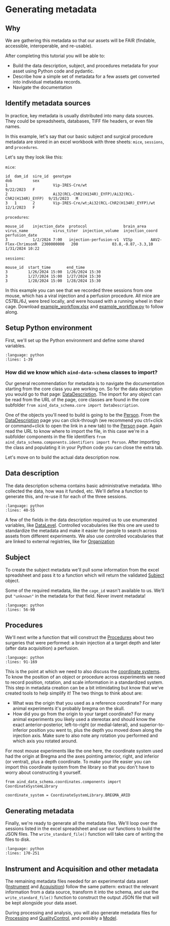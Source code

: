 # Generating metadata

## Why

We are gathering this metadata so that our assets will be FAIR (findable, accessible, interoperable, and re-usable).

After completing this tutorial you will be able to:
- Build the data description, subject, and procedures metadata for your asset using Python code and pydantic.
- Describe how a simple set of metadata for a few assets get converted into individual metadata records.
- Navigate the documentation

## Identify metadata sources

In practice, key metadata is usually distributed into many data sources. They could be spreadsheets, databases, TIFF file headers, or even file names. 

In this example, let's say that our basic subject and surgical procedure metadata are stored in an excel workbook with three sheets: `mice`, `sessions`, and `procedures`. 

Let's say they look like this:

`mice`:

```
id  dam_id  sire_id  genotype                                               dob         sex
1                    Vip-IRES-Cre/wt                                        9/22/2023   F
2                    Ai32(RCL-ChR2(H134R)_EYFP)/Ai32(RCL-ChR2(H134R)_EYFP)  9/15/2023   M
3   1       2        Vip-IRES-Cre/wt;Ai32(RCL-ChR2(H134R)_EYFP)/wt          12/1/2023   F
```

`procedures`:

```
mouse_id    injection_date  protocol                brain_area  virus_name           virus_titer  injection_volume  injection_coord     perfusion_date
3	        1/2/2024 7:00   injection-perfusion-v1  VISp        AAV2-Flex-ChrimsonR  2300000000   200               03.8,-0.87,-3.3,10  1/31/2024 10:22
```

`sessions`:

```
mouse_id  start_time       end_time
3         1/26/2024 15:00  1/26/2024 15:30
3         1/27/2024 15:00  1/27/2024 15:30
3         1/28/2024 15:00  1/28/2024 15:30
```

In this example you can see that we recorded three sessions from one mouse, 
which has a viral injection and a perfusion procedure. All mice are C57BL/6J, 
were bred locally, and were housed with a running wheel in their cage. Download 
[example_workflow.xlsx](example_workflow.xlsx) and 
[example_workflow.py](example_workflow.py) to follow along.

## Setup Python environment

First, we'll set up the Python environment and define some shared variables.

```{literalinclude} example_workflow.py
:language: python
:lines: 1-39
```

### How did we know which `aind-data-schema` classes to import?

Our general recommendation for metadata is to navigate the documentation starting from the core class you are working on. So for the data description you would go to that page: [DataDescription](../data_description.md). The import for any object can be read from the URL of the page, core classes are found in the core subfolder `from aind_data_schema.core import DataDescription`.

One of the objects you'll need to build is going to be the [Person](../components/identifiers.md#person). From the [DataDescription](../data_description.md) page you can click-through (we recommend you ctrl+click or command+click to open the link in a new tab) to the [Person](../components/identifiers.md#person) page. Again read the URL to know where to import the file, in this case we're in a subfolder components in the file identifiers `from aind_data_schema.components.identifiers import Person`. After importing the class and populating it in your Python code you can close the extra tab.

Let's move on to build the actual data description now.

## Data description

The data description schema contains basic administrative metadata. Who collected the data, 
how was it funded, etc. We'll define a function to generate this, and re-use it for each of the three sessions.

```{literalinclude} example_workflow.py
:language: python
:lines: 40-55
```

A few of the fields in the data description required us to use enumerated variables, like [DataLevel](../aind_data_schema_models/data_name_patterns.md#datalevel). Controlled vocabularies like this one are used to standardize the metadata and make it easier for people to search across assets from different experiments. We also use controlled vocabularies that are linked to external registries, like for [Organization](../aind_data_schema_models/organizations.md#organization)

## Subject

To create the subject metadata we'll pull some information from the excel spreadsheet and pass it to a function which will return the validated [Subject](../subject.md#subject) object.

Some of the required metadata, like the `cage_id` wasn't available to us. We'll put `"unknown"` in the metadata for that field. Never invent metadata!

```{literalinclude} example_workflow.py
:language: python
:lines: 56-90
```

## Procedures

We'll next write a function that will construct the [Procedures](../procedures.md#procedures) about two surgeries that were performed: a brain injection at a target depth and later (after data acquisition) a perfusion.

```{literalinclude} example_workflow.py
:language: python
:lines: 91-169
```

This is the point at which we need to also discuss the [coordinate systems](../coordinate_systems.md). To know the position of an object or procedure across experiments we need to record position, rotation, and scale information in a standardized system. This step in metadata creation can be a bit intimidating but know that we've created tools to help simplify it! The two things to think about are:

- What was the origin that you used as a reference coordinate? For many animal experiments it's probably bregma on the skull.
- How did you go from the origin to your target coordinate? For many animal experiments you likely used a stereotax and should know the exact anterior-posterior, left-to-right (or medial-lateral), and superior-to-inferior position you went to, plus the depth you moved down along the injection axis. Make sure to also note any rotation you performed and which axis you rotated around.

For most mouse experiments like the one here, the coordinate system used had the origin at Bregma and the axes pointing anterior, right, and inferior (or ventral), plus a depth coordinate. To make your life easier you can import this coordinate system from the library so that you don't have to worry about constructing it yourself.

```
from aind_data_schema.coordinates.components import CoordinateSystemLibrary

coordinate_system = CoordinateSystemLibrary.BREGMA_ARID
```

## Generating metadata

Finally, we're ready to generate all the metadata files. We'll loop over the sessions listed in the excel spreadsheet and use our functions to build the JSON files. The `write_standard_file()` function will take care of writing the files to disk.

```{literalinclude} example_workflow.py
:language: python
:lines: 170-251
```

## Instrument and Acquisition and other metadata

The remaining metadata files needed for an experimental data asset ([Instrument](../../instrument) and [Acquisition](../../acquisition)) follow the same pattern: extract the relevant information from a data source, transform it into the schema, and use the `write_standard_file()` function to construct the output JSON file that will be kept alongside your data asset.

During processing and analysis, you will also generate metadata files for [Processing](../../processing) and [QualityControl](../../quality_control), and possibly a [Model](../../model).
